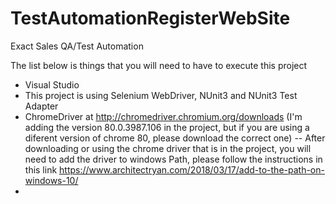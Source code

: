 # TestAutomationRegisterWebSite
Exact Sales QA/Test Automation

The list below is things that you will need to have to execute this project
- Visual Studio
- This project is using Selenium WebDriver, NUnit3 and NUnit3 Test Adapter
- ChromeDriver at http://chromedriver.chromium.org/downloads (I'm adding the version 80.0.3987.106 in the project, but if you are using a diferent version of chrome 80, please download the correct one)
-- After downloading or using the chrome driver that is in the project, you will need to add the driver to windows Path, please follow the instructions in this link https://www.architectryan.com/2018/03/17/add-to-the-path-on-windows-10/
- 
